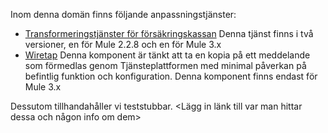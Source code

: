 Inom denna domän finns följande anpassningstjänster:
  * [Transformeringstjänster för försäkringskassan](TransformationServicesInsuranceprocessHealthreportingFK.md) Denna tjänst finns i två versioner, en för Mule 2.2.8 och en för Mule 3.x
  * [Wiretap](Wiretap.md) Denna komponent är tänkt att ta en kopia på ett meddelande som förmedlas genom Tjänsteplattformen med minimal påverkan på befintlig funktion och konfiguration. Denna komponent finns endast för Mule 3.x

Dessutom tillhandahåller vi teststubbar.  <Lägg in länk till var man hittar dessa och någon info om dem>